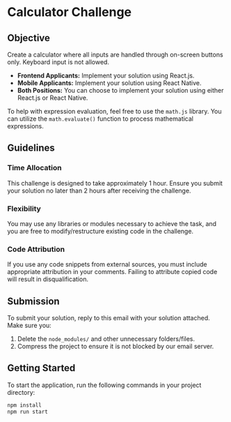 # Calculator Challenge

## Objective

Create a calculator where all inputs are handled through on-screen buttons only. Keyboard input is not allowed.

- **Frontend Applicants:** Implement your solution using React.js.
- **Mobile Applicants:** Implement your solution using React Native.
- **Both Positions:** You can choose to implement your solution using either React.js or React Native.

To help with expression evaluation, feel free to use the `math.js` library. You can utilize the `math.evaluate()` function to process mathematical expressions.

## Guidelines

### Time Allocation

This challenge is designed to take approximately 1 hour. Ensure you submit your solution no later than 2 hours after receiving the challenge.

### Flexibility

You may use any libraries or modules necessary to achieve the task, and you are free to modify/restructure existing code in the challenge.

### Code Attribution

If you use any code snippets from external sources, you must include appropriate attribution in your comments. Failing to attribute copied code will result in disqualification.

## Submission

To submit your solution, reply to this email with your solution attached. Make sure you:

1. Delete the `node_modules/` and other unnecessary folders/files.
2. Compress the project to ensure it is not blocked by our email server.

## Getting Started

To start the application, run the following commands in your project directory:

```sh
npm install
npm run start
```
